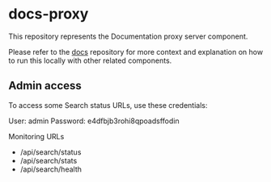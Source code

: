 # docs-proxy

This repository represents the Documentation proxy server component.

Please refer to the [docs](https://github.com/giantswarm/docs) repository for more context and explanation on how to run this locally with other related components.

## Admin access

To access some Search status URLs, use these credentials:

User: admin
Password: e4dfbjb3rohi8qpoadsffodin

Monitoring URLs

 * /api/search/status
 * /api/search/stats
 * /api/search/health
